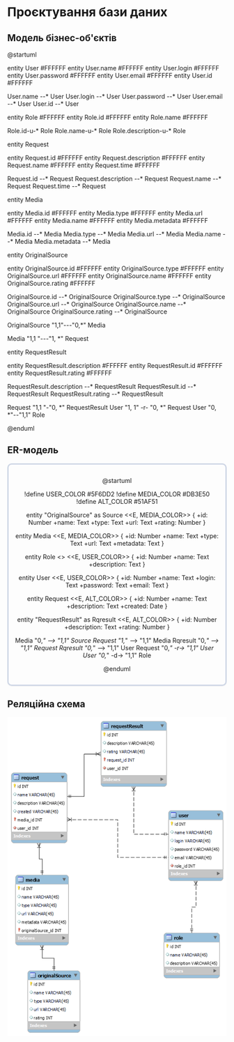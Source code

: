 # Проєктування бази даних

## Модель бізнес-об'єктів 

@startuml

entity User  #FFFFFF
entity User.name #FFFFFF
entity User.login  #FFFFFF
entity User.password #FFFFFF
entity User.email #FFFFFF
entity User.id  #FFFFFF

User.name --* User
User.login --* User
User.password --* User
User.email --* User
User.id --* User

entity Role  #FFFFFF
entity Role.id  #FFFFFF
entity Role.name  #FFFFFF


Role.id-u-* Role
Role.name-u-* Role
Role.description-u-* Role

entity Request

entity Request.id #FFFFFF
entity Request.description #FFFFFF
entity Request.name #FFFFFF
entity Request.time #FFFFFF

Request.id --* Request
Request.description --* Request
Request.name --* Request
Request.time --* Request

entity Media

entity Media.id #FFFFFF
entity Media.type #FFFFFF
entity Media.url  #FFFFFF
entity Media.name #FFFFFF
entity Media.metadata #FFFFFF

Media.id --* Media
Media.type --* Media
Media.url  --* Media
Media.name --* Media
Media.metadata --* Media


entity OriginalSource

entity OriginalSource.id #FFFFFF
entity OriginalSource.type #FFFFFF
entity OriginalSource.url #FFFFFF
entity OriginalSource.name #FFFFFF
entity OriginalSource.rating #FFFFFF

OriginalSource.id --* OriginalSource
OriginalSource.type --* OriginalSource
OriginalSource.url --* OriginalSource
OriginalSource.name --* OriginalSource
OriginalSource.rating --* OriginalSource

OriginalSource "1,1"---"0,*" Media




Media "1,1 "---"1, *" Request


entity RequestResult

entity RequestResult.description #FFFFFF
entity RequestResult.id #FFFFFF
entity RequestResult.rating #FFFFFF

RequestResult.description --* RequestResult
RequestResult.id --* RequestResult
RequestResult.rating --* RequestResult

Request "1,1 "-"0, *" RequestResult
User "1, 1" -r- "0, *" Request
User "0, *"--"1,1" Role

@enduml

## ER-модель

<center style="
    border-radius:10px;
    border: 3px solid #cfd7e6;
    box-shadow: 0 1px 3px 0 rgba(89,105,129,.05), 0 1px 1px 0 rgba(0,0,0,.025);
    padding: 1em;"
>

@startuml

!define USER_COLOR #5F6DD2
!define MEDIA_COLOR #DB3E50
!define ALT_COLOR #51AF51

entity "OriginalSource" as Source <<E, MEDIA_COLOR>> {
+id: Number
+name: Text
+type: Text
+url: Text
+rating: Number
}

entity Media <<E, MEDIA_COLOR>> {
+id: Number
+name: Text
+type: Text
+url: Text
+metadata: Text
}




entity Role <<ENUMERATION>> <<E, USER_COLOR>> {
+id: Number
+name: Text
+description: Text
}

entity User <<E, USER_COLOR>> {
+id: Number
+name: Text
+login: Text
+password: Text
+email: Text
}





entity Request <<E, ALT_COLOR>> {
+id: Number
+name: Text
+description: Text
+created: Date
}

entity "RequestResult" as Rqresult <<E, ALT_COLOR>> {
+id: Number
+description: Text
+rating: Number
}

Media "0,*" --> "1,1" Source
Request "1,*" --> "1,1" Media
Rqresult "0,*" --> "1,1" Request
Rqresult "0,*" --> "1,1" User
Request "0,*" -r-> "1,1" User
User "0,*" -d-> "1,1" Role




@enduml

</center>

## Реляційна схема

<p align="center">
  <img src="./media/relayshema.png">
</p>

